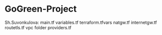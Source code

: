 # GoGreen-Project
Sh.Suvonkulova:
main.tf
variables.tf
terraform.tfvars
natgw.tf
internetgw.tf
routetls.tf
vpc folder
providers.tf